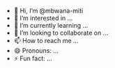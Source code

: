 - 👋 Hi, I’m @mbwana-miti
- 👀 I’m interested in ...
- 🌱 I’m currently learning ...
- 💞️ I’m looking to collaborate on ...
- 📫 How to reach me ...
- 😄 Pronouns: ...
- ⚡ Fun fact: ...

<!---
mbwana-miti/mbwana-miti is a ✨ special ✨ repository because its `README.md` (this file) appears on your GitHub profile.
You can click the Preview link to take a look at your changes.
--->
